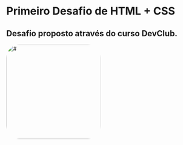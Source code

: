 # Primeiro Desafio de HTML + CSS
## Desafio proposto através do curso DevClub.

<img align="center" alt="#" height="250" style="border-radius:35px;" src="https://media.discordapp.net/attachments/971165654352793643/977977685412286495/desafiocss.png?width=903&height=555">
